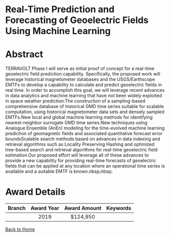 
Real-Time Prediction and Forecasting of Geoelectric Fields Using Machine Learning
=================================================================================

# Abstract


TERRAVOLT Phase I will serve as initial proof of concept for a real-time geoelectric field prediction capability. Specifically, the proposed work will leverage historical magnetometer databases and the USGS/Earthscope EMTFs to develop a capability to calculate and predict geoelectric fields in real time. In order to accomplish this goal, we will leverage recent advances in data analytics and machine learning that have not been widely exploited in space weather prediction:The construction of a sampling-based comprehensive database of historical GMD time series suitable for scalable computation, using historical magnetometer data sets and densely sampled EMTFs.New local and global machine learning methods for identifying nearest-neighbor surrogate GMD time series.New techniques using Analogue Ensemble (AnEn) modeling for the time-evolved machine learning prediction of geomagnetic fields and associated quantitative forecast error boundsScalable search methods based on advances in data indexing and retrieval algorithms such as Locality Preserving Hashing and optimized tree-based search and retrieval algorithms for real-time geoelectric field estimation.Our proposed effort will leverage all of these advances to provide a new capability for providing real-time forecasts of geoelectric fields that can be applied at any location where an operational time series is available and a suitable EMTF is known.nbsp;nbsp;  

# Award Details

|Branch|Award Year|Award Amount|Keywords|
| :---: | :---: | :---: | :---: |
||2019|$124,950||
  
  


[Back to Home](https://github.com/chrischow/dod_sbir_awards/Reports/JT/#524)